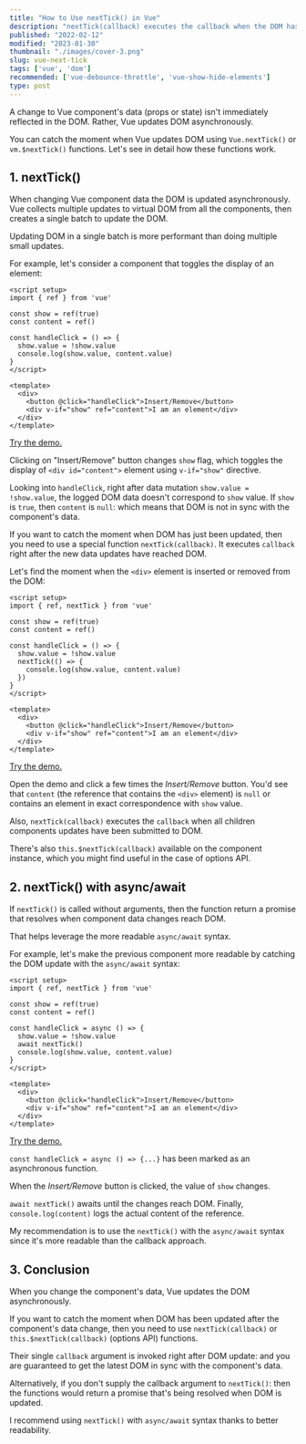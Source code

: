 ```yaml
---
title: "How to Use nextTick() in Vue"
description: "nextTick(callback) executes the callback when the DOM has been updated."  
published: "2022-02-12"
modified: "2023-01-30"
thumbnail: "./images/cover-3.png"
slug: vue-next-tick
tags: ['vue', 'dom']
recommended: ['vue-debounce-throttle', 'vue-show-hide-elements']
type: post
---
```


A change to Vue component's data (props or state) isn't immediately reflected in the DOM. Rather, Vue updates DOM asynchronously.  

You can catch the moment when Vue updates DOM using `Vue.nextTick()` or `vm.$nextTick()` functions. Let's see in detail how these functions work.

## 1. nextTick()

When changing Vue component data the DOM is updated asynchronously. Vue collects multiple updates to virtual DOM from all the components, then creates a single batch to update the DOM.

Updating DOM in a single batch is more performant than doing multiple small updates.  

For example, let's consider a component that toggles the display of an element:

```vue
<script setup>
import { ref } from 'vue'

const show = ref(true)
const content = ref()

const handleClick = () => {
  show.value = !show.value
  console.log(show.value, content.value)
}
</script>

<template>
  <div>
    <button @click="handleClick">Insert/Remove</button>
    <div v-if="show" ref="content">I am an element</div>
  </div>
</template>
```

[Try the demo.](https://codesandbox.io/s/vue-data-dom-not-sync-soxfzo?file=/src/App.vue)

Clicking on "Insert/Remove" button changes `show` flag, which toggles the display of `<div id="content">` element using `v-if="show"` directive.  

Looking into `handleClick`, right after data mutation `show.value = !show.value`, the logged DOM data doesn't correspond to `show` value. If `show` is `true`, then `content` is `null`: which means that DOM is not in sync with the component's data.   

If you want to catch the moment when DOM has just been updated, then you need to use a special function `nextTick(callback)`. It executes `callback` right after the new data updates have reached DOM.  

Let's find the moment when the `<div>` element is inserted or removed from the DOM:

```vue {8-10}
<script setup>
import { ref, nextTick } from 'vue'

const show = ref(true)
const content = ref()

const handleClick = () => {
  show.value = !show.value
  nextTick(() => {
    console.log(show.value, content.value)
  })
}
</script>

<template>
  <div>
    <button @click="handleClick">Insert/Remove</button>
    <div v-if="show" ref="content">I am an element</div>
  </div>
</template>
```

[Try the demo.](https://codesandbox.io/s/vue-nexttick-sync-c4ybe7?file=/src/App.vue)

Open the demo and click a few times the *Insert/Remove* button. You'd see that `content` (the reference that contains the `<div>` element) is `null` or contains an element in exact correspondence with `show` value.  

Also, `nextTick(callback)` executes the `callback` when all children components updates have been submitted to DOM.  

There's also `this.$nextTick(callback)` available on the component instance, which you might find useful in the case of options API.  

## 2. nextTick() with async/await

If `nextTick()` is called without arguments, then the function return a promise that resolves when component data changes reach DOM.  

That helps leverage the more readable `async/await` syntax.  

For example, let's make the previous component more readable by catching the DOM update with the `async/await` syntax:

```vue {8}
<script setup>
import { ref, nextTick } from 'vue'

const show = ref(true)
const content = ref()

const handleClick = async () => {
  show.value = !show.value
  await nextTick()
  console.log(show.value, content.value)
}
</script>

<template>
  <div>
    <button @click="handleClick">Insert/Remove</button>
    <div v-if="show" ref="content">I am an element</div>
  </div>
</template>
```

[Try the demo.](https://codesandbox.io/s/vue-nexttick-asyncawait-bgllq7?file=/src/App.vue)

`const handleClick = async () => {...}` has been marked as an asynchronous function. 

When the *Insert/Remove* button is clicked, the value of `show` changes.

`await nextTick()` awaits until the changes reach DOM. Finally, `console.log(content)` logs the actual content of the reference.  

My recommendation is to use the `nextTick()` with the `async/await` syntax since it's more readable than the callback approach.  

## 3. Conclusion

When you change the component's data, Vue updates the DOM asynchronously. 

If you want to catch the moment when DOM has been updated after the component's data change, then you need to use `nextTick(callback)` or `this.$nextTick(callback)` (options API) functions.  

Their single `callback` argument is invoked right after DOM update: and you are guaranteed to get the latest DOM in sync with the component's data.    

Alternatively, if you don't supply the callback argument to `nextTick()`: then the functions would return a promise that's being resolved when DOM is updated. 

I recommend using `nextTick()` with `async/await` syntax thanks to better readability.  